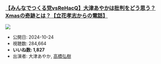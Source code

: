 ### [【みんなでつくる党vsReHacQ】大津あやかは批判をどう思う？Xmasの奇跡とは？【立花孝志からの電話】](https://www.youtube.com/watch?v=RxrfA37bjq4)
[![](https://img.youtube.com/vi/RxrfA37bjq4/sddefault.jpg)](https://www.youtube.com/watch?v=RxrfA37bjq4)
-   公開日: 2024-10-24
-   視聴数: 284,664
-   **いいね数: 1,827**
-   出演者: 大津あやか, [高橋弘樹](/rehacq_fan/people/高橋弘樹 "wikilink")
